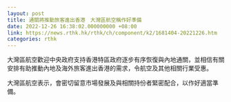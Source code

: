 ```yaml
---
layout: post
title: 通關將推動旅客進出香港　大灣區航空稱作好準備　
date: 2022-12-26 16:38:02.000000000 +08:00
link: https://news.rthk.hk/rthk/ch/component/k2/1681404-20221226.htm
categories: rthk
---
```


大灣區航空歡迎中央政府支持香港特區政府逐步有序恢復與內地通關，並相信有關安排有助推動內地及海外旅客進出香港的需求，令航空及其他相關行業受惠。

大灣區航空表示，會密切留意市場發展及與相關持份者緊密配合，以作好適當準備。
